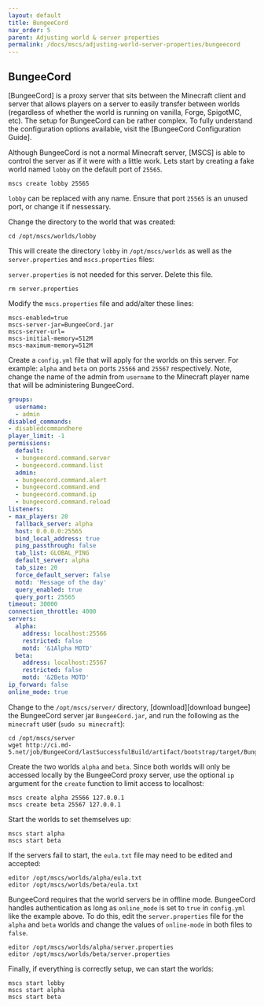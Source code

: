 ```yaml
---
layout: default
title: BungeeCord
nav_order: 5
parent: Adjusting world & server properties
permalink: /docs/mscs/adjusting-world-server-properties/bungeecord
---
```


## BungeeCord
[BungeeCord] is a proxy server that sits between the Minecraft client and server that allows players on a server to easily transfer between worlds (regardless of whether the world is running on vanilla, Forge, SpigotMC, etc). The setup for BungeeCord can be rather complex. To fully understand the configuration options available, visit the [BungeeCord Configuration Guide].

Although BungeeCord is not a normal Minecraft server, [MSCS] is able to control the server as if it were with a little work. Lets start by creating a fake world named `lobby` on the default port of `25565`.

    mscs create lobby 25565

`lobby` can be replaced with any name. Ensure that port `25565` is an unused port, or change it if nessessary.

Change the directory to the world that was created:

    cd /opt/mscs/worlds/lobby

This will create the directory `lobby` in `/opt/mscs/worlds` as well as the `server.properties` and `mscs.properties` files:

`server.properties` is not needed for this server. Delete this file.

    rm server.properties

Modify the `mscs.properties` file and add/alter these lines:

    mscs-enabled=true
    mscs-server-jar=BungeeCord.jar
    mscs-server-url=
    mscs-initial-memory=512M
    mscs-maximum-memory=512M

Create a `config.yml` file that will apply for the worlds on this server. For example: `alpha` and `beta` on ports `25566` and `25567` respectively. Note, change the name of the admin from `username` to the Minecraft player name that will be administering BungeeCord.

```YAML
groups:
  username:
  - admin
disabled_commands:
- disabledcommandhere
player_limit: -1
permissions:
  default:
  - bungeecord.command.server
  - bungeecord.command.list
  admin:
  - bungeecord.command.alert
  - bungeecord.command.end
  - bungeecord.command.ip
  - bungeecord.command.reload
listeners:
- max_players: 20
  fallback_server: alpha
  host: 0.0.0.0:25565
  bind_local_address: true
  ping_passthrough: false
  tab_list: GLOBAL_PING
  default_server: alpha
  tab_size: 20
  force_default_server: false
  motd: 'Message of the day'
  query_enabled: true
  query_port: 25565
timeout: 30000
connection_throttle: 4000
servers:
  alpha:
    address: localhost:25566
    restricted: false
    motd: '&1Alpha MOTD'
  beta:
    address: localhost:25567
    restricted: false
    motd: '&2Beta MOTD'
ip_forward: false
online_mode: true
```

Change to the `/opt/mscs/server/` directory, [download][download bungee] the BungeeCord server jar `BungeeCord.jar`, and run the following as the `minecraft` user (`sudo su minecraft`):

    cd /opt/mscs/server
    wget http://ci.md-5.net/job/BungeeCord/lastSuccessfulBuild/artifact/bootstrap/target/BungeeCord.jar

Create the two worlds `alpha` and `beta`. Since both worlds will only be accessed locally by the BungeeCord proxy server, use the optional `ip` argument for the `create` function to limit access to localhost:

    mscs create alpha 25566 127.0.0.1
    mscs create beta 25567 127.0.0.1

Start the worlds to set themselves up:

    mscs start alpha
    mscs start beta

If the servers fail to start, the `eula.txt` file may need to be edited and accepted:

    editor /opt/mscs/worlds/alpha/eula.txt
    editor /opt/mscs/worlds/beta/eula.txt

BungeeCord requires that the world servers be in offline mode. BungeeCord handles authentication as long as `online_mode` is set to `true` in `config.yml` like the example above. To do this, edit the `server.properties` file for the `alpha` and `beta` worlds and change the values of `online-mode` in both files to `false`.

    editor /opt/mscs/worlds/alpha/server.properties
    editor /opt/mscs/worlds/beta/server.properties

Finally, if everything is correctly setup, we can start the worlds:

    mscs start lobby
    mscs start alpha
    mscs start beta
